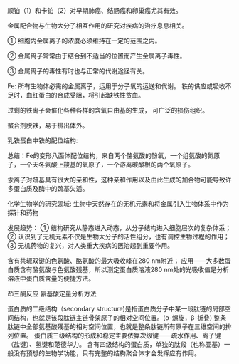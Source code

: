 


顺铂（1）和卡铂（2）对早期肺癌、结肠癌和卵巢癌尤其有效。

金属配合物与生物大分子相互作用的研究对疾病的治疗息息相关。

① 细胞内金属离子的浓度必须维持在一定的范围之内。

② 金属离子常常由于结合到不适当的位置而产生金属离子毒性。

③ 金属离子的毒性有时也与正常的代谢途径有关。


Fe:
所有生物体必需的金属离子，运用于分子氧的运送和代谢。 铁的供应或吸收不足时，血红蛋白的合成受阻，将引起缺铁性贫血。

过剩的铁离子会催化各种各样的含氧自由基的生成，
可广泛的损伤组织。

螯合剂脱铁，易于排出体外。


乳铁蛋白中铁的配位结构:

总结：Fe的变形八面体配位结构，来自两个酪氨酸的酚氧，一个组氨酸的氮原子，一个天冬氨酸上羧基的氧原子，一个游离碳酸根的两个氧原子。

汞离子对巯基具有很大的亲和性，这种亲和作用以及由此生成的加合物可能导致许多蛋白质及酶中的巯基失活。

化学生物学的研究领域:
生物中天然存在的无机元素和将金属引入生物体系中作为探针和药物

发展趋势：
① 结构研究从静态进入动态，从分子结构进入细胞层次的复杂体系；
② 认识到了无机元素不仅是生物大分子的活性组分，也有调控生物过程的作用；
③ 无机药物的复兴，对人类重大疾病的医治起到重要作用。

含有共轭双键的色氨酸、酪氨酸的最大吸收峰在280 nm附近；
应用——大多数蛋白质含有酪氨酸与色氨酸残基，所以测定蛋白质溶液280 nm处的光吸收值是分析溶液中蛋白质含量的便捷方法。

茚三酮反应 氨基酸定量分析方法

蛋白质的二级结构（secondary structure)是指蛋白质分子中某一段肽链的局部空间结构，也就是该段肽链主链骨架原子的相对空间位置。(α-螺旋，β-折叠)
整条肽链中全部氨基酸残基的相对空间位置，也就是整条肽链所有原子在三维空间的排列位置。
蛋白质三级结构的形成和稳定主要依靠次级键——疏水作用、离子键（盐键）、氢键和范德华力。
含有四级结构的蛋白质，单独的肽段（也称亚基）一般没有预想的生物学功能，只有完整的结构聚合体才会发挥应有作用。